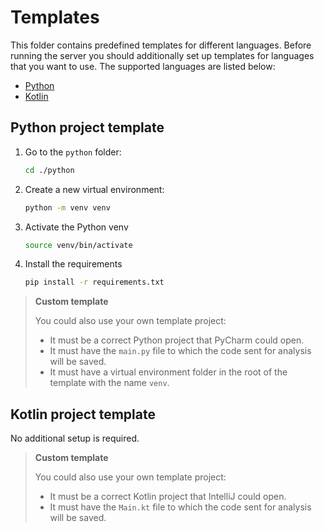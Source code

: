 # Templates

This folder contains predefined templates for different languages. 
Before running the server you should additionally set up templates for languages that you want to use.
The supported languages are listed below:
- [Python](#python-project-template)
- [Kotlin](#kotlin-project-template)

## Python project template

1. Go to the `python` folder:
   ```bash
   cd ./python
   ```

2. Create a new virtual environment:
   ```bash
   python -m venv venv
   ```

3. Activate the Python venv
   ```bash
   source venv/bin/activate
   ```

4. Install the requirements
   ```bash
   pip install -r requirements.txt
   ```

> **Custom template**
> 
> You could also use your own template project:
> - It must be a correct Python project that PyCharm could open.
> - It must have the `main.py` file to which the code sent for analysis will be saved.
> - It must have a virtual environment folder in the root of the template with the name `venv`.

## Kotlin project template
No additional setup is required.

> **Custom template**
>
> You could also use your own template project:
> - It must be a correct Kotlin project that IntelliJ could open.
> - It must have the `Main.kt` file to which the code sent for analysis will be saved.
